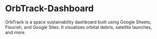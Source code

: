 # OrbTrack-Dashboard
OrbTrack is a space sustainability dashboard built using Google Sheets, Flourish, and Google Sites. It visualizes orbital debris, satellite launches, and more.

